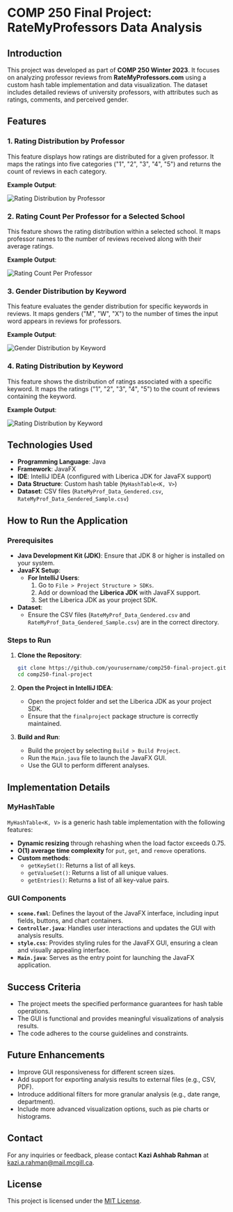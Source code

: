 
# COMP 250 Final Project: RateMyProfessors Data Analysis

## Introduction

This project was developed as part of **COMP 250 Winter 2023**. It focuses on analyzing professor reviews from **RateMyProfessors.com** using a custom hash table implementation and data visualization. The dataset includes detailed reviews of university professors, with attributes such as ratings, comments, and perceived gender.

## Features

### 1. Rating Distribution by Professor

This feature displays how ratings are distributed for a given professor. It maps the ratings into five categories ("1", "2", "3", "4", "5") and returns the count of reviews in each category.

**Example Output**:

![Rating Distribution by Professor](Sample%20Run/Screenshot%202025-01-04%201.png)

### 2. Rating Count Per Professor for a Selected School

This feature shows the rating distribution within a selected school. It maps professor names to the number of reviews received along with their average ratings.

**Example Output**:

![Rating Count Per Professor](Sample%20Run/Screenshot%202025-01-04%202.png)

### 3. Gender Distribution by Keyword

This feature evaluates the gender distribution for specific keywords in reviews. It maps genders ("M", "W", "X") to the number of times the input word appears in reviews for professors.

**Example Output**:

![Gender Distribution by Keyword](Sample%20Run/Screenshot%202025-01-04%203.png)

### 4. Rating Distribution by Keyword

This feature shows the distribution of ratings associated with a specific keyword. It maps the ratings ("1", "2", "3", "4", "5") to the count of reviews containing the keyword.

**Example Output**:

![Rating Distribution by Keyword](Sample%20Run/Screenshot%202025-01-04%204.png)

## Technologies Used

- **Programming Language**: Java
- **Framework**: JavaFX
- **IDE**: IntelliJ IDEA (configured with Liberica JDK for JavaFX support)
- **Data Structure**: Custom hash table (`MyHashTable<K, V>`)
- **Dataset**: CSV files (`RateMyProf_Data_Gendered.csv`, `RateMyProf_Data_Gendered_Sample.csv`)

## How to Run the Application

### Prerequisites

- **Java Development Kit (JDK)**: Ensure that JDK 8 or higher is installed on your system.
- **JavaFX Setup**:
  - **For IntelliJ Users**:
    1. Go to `File > Project Structure > SDKs`.
    2. Add or download the **Liberica JDK** with JavaFX support.
    3. Set the Liberica JDK as your project SDK.
- **Dataset**:
  - Ensure the CSV files (`RateMyProf_Data_Gendered.csv` and `RateMyProf_Data_Gendered_Sample.csv`) are in the correct directory.

### Steps to Run

1. **Clone the Repository**:

   ```bash
   git clone https://github.com/yourusername/comp250-final-project.git
   cd comp250-final-project
   ```

2. **Open the Project in IntelliJ IDEA**:

   - Open the project folder and set the Liberica JDK as your project SDK.
   - Ensure that the `finalproject` package structure is correctly maintained.

3. **Build and Run**:

   - Build the project by selecting `Build > Build Project`.
   - Run the `Main.java` file to launch the JavaFX GUI.
   - Use the GUI to perform different analyses.

## Implementation Details

### MyHashTable

`MyHashTable<K, V>` is a generic hash table implementation with the following features:

- **Dynamic resizing** through rehashing when the load factor exceeds 0.75.
- **O(1) average time complexity** for `put`, `get`, and `remove` operations.
- **Custom methods**:
  - `getKeySet()`: Returns a list of all keys.
  - `getValueSet()`: Returns a list of all unique values.
  - `getEntries()`: Returns a list of all key-value pairs.

### GUI Components

- **`scene.fxml`**: Defines the layout of the JavaFX interface, including input fields, buttons, and chart containers.
- **`Controller.java`**: Handles user interactions and updates the GUI with analysis results.
- **`style.css`**: Provides styling rules for the JavaFX GUI, ensuring a clean and visually appealing interface.
- **`Main.java`**: Serves as the entry point for launching the JavaFX application.

## Success Criteria

- The project meets the specified performance guarantees for hash table operations.
- The GUI is functional and provides meaningful visualizations of analysis results.
- The code adheres to the course guidelines and constraints.

## Future Enhancements

- Improve GUI responsiveness for different screen sizes.
- Add support for exporting analysis results to external files (e.g., CSV, PDF).
- Introduce additional filters for more granular analysis (e.g., date range, department).
- Include more advanced visualization options, such as pie charts or histograms.

## Contact

For any inquiries or feedback, please contact **Kazi Ashhab Rahman** at [kazi.a.rahman@mail.mcgill.ca](mailto:kazi.a.rahman@mail.mcgill.ca).

## License

This project is licensed under the [MIT License](LICENSE).

